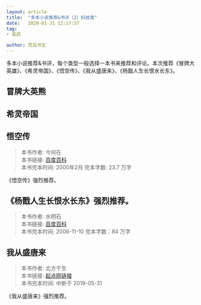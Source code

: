 ```yaml
---
layout: article
title:  "多本小说推荐&书评（2）科技类"
date:   2020-01-31 12:17:57
tag:
- 高武

author: 荒岛书生
---
```

 
多本小说推荐&书评，每个类型一般选择一本书来推荐和评论。本次推荐《冒牌大英雄》、《希灵帝国》、《悟空传》、《我从盛唐来》、《杨戬人生长恨水长东》。
<!---more--->


## 冒牌大英熊


## 希灵帝国





## 悟空传

> 本书作者:  今何在  
> 本书链接:  [百度百科](https://baike.baidu.com/item/%E6%82%9F%E7%A9%BA%E4%BC%A0/30167)  
> 本书完本时间: 2000年2月
> 完本字数: 23.7 万字

《悟空传》强烈推荐。


## 《杨戬人生长恨水长东》强烈推荐。

> 本书作者:  水明石  
> 本书链接:  [百度百科](hhttps://baike.baidu.com/item/%E4%BA%BA%E7%94%9F%E9%95%BF%E6%81%A8%E6%B0%B4%E9%95%BF%E4%B8%9C)  
> 本书完本时间: 2006-11-10
> 完本字数：84 万字


## 我从盛唐来

> 本书作者:  北方千生  
> 本书链接:  [起点网链接](https://book.qidian.com/)  
> 本书完本时间: 中断于 2019-05-31

《我从盛唐来》强烈推荐。

